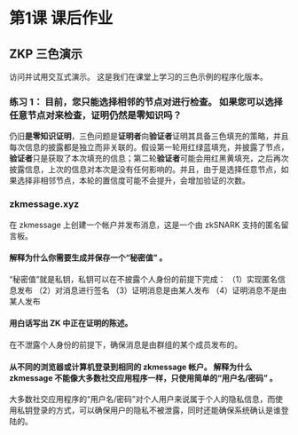 # 第1课 课后作业

## ZKP 三色演示
访问并试用交互式演示。 这是我们在课堂上学习的三色示例的程序化版本。

### 练习 1： 目前，您只能选择相邻的节点对进行检查。 如果您可以选择任意节点对来检查，证明仍然是零知识吗？

仍旧**是零知识证明**，三色问题是**证明者**向**验证者**证明其具备三色填充的策略，并且每次信息的披露都是独立而非关联的。假设第一轮用红绿蓝填充，并披露了节点，**验证者**只是获取了本次填充的信息；第二轮**验证者**可能会用红黑黄填充，之后再次披露信息，上次的信息对本次是没有任何影响的。并且，由于是选择任意节点，如果选择非相邻节点，本轮的置信度可能不会提升，会增加验证的次数。

### zkmessage.xyz
在 zkmessage 上创建一个帐户并发布消息，这是一个由 zkSNARK 支持的匿名留言板。

#### 解释为什么你需要生成并保存一个“秘密值” 。
“秘密值”就是私钥，私钥可以在不披露个人身份的前提下完成：
（1）实现匿名信息发布
（2）对消息进行签名
（3）证明消息是由某人发布
（4）证明消息不是由某人发布

#### 用白话写出 ZK 中正在证明的陈述。
在不泄露个人身份的前提下，确保消息是由群组的某个成员发布的。

#### 从不同的浏览器或计算机登录到相同的 zkmessage 帐户。 解释为什么 zkmessage 不能像大多数社交应用程序一样，只使用简单的“用户名/密码” 。
大多数社交应用程序的“用户名/密码”对个人用户来说属于个人的隐私信息，而使用私钥登录的方式，可以确保用户的隐私不被泄露，同时还能确保系统确认是谁登陆的。
